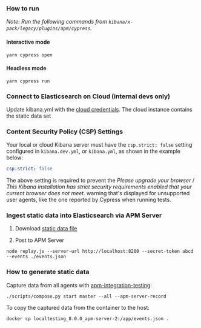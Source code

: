 ### How to run

_Note: Run the following commands from `kibana/x-pack/legacy/plugins/apm/cypress`._

#### Interactive mode

```
yarn cypress open
```

#### Headless mode

```
yarn cypress run
```

### Connect to Elasticsearch on Cloud (internal devs only)

Update kibana.yml with the [cloud credentials](https://p.elstc.co/paste/nRxc9Fuq#0GKJvmrJajnl-PjgBZSnpItKaixWgPb2xn6DCyGD6nw). The cloud instance contains the static data set

### Content Security Policy (CSP) Settings

Your local or cloud Kibana server must have the `csp.strict: false` setting
configured in `kibana.dev.yml`, or `kibana.yml`, as shown in the example below:

```yaml
csp.strict: false
```

The above setting is required to prevent the _Please upgrade
your browser_ / _This Kibana installation has strict security requirements
enabled that your current browser does not meet._ warning that's displayed for
unsupported user agents, like the one reported by Cypress when running tests.

### Ingest static data into Elasticsearch via APM Server

1. Download [static data file](https://storage.googleapis.com/apm-ui-e2e-static-data/events.json)

2. Post to APM Server

```
node replay.js --server-url http://localhost:8200 --secret-token abcd --events ./events.json
```

### How to generate static data

Capture data from all agents with [apm-integration-testing](https://github.com/elastic/apm-integration-testing):

```
./scripts/compose.py start master --all --apm-server-record
```

To copy the captured data from the container to the host:

```
docker cp localtesting_8.0.0_apm-server-2:/app/events.json .
```

